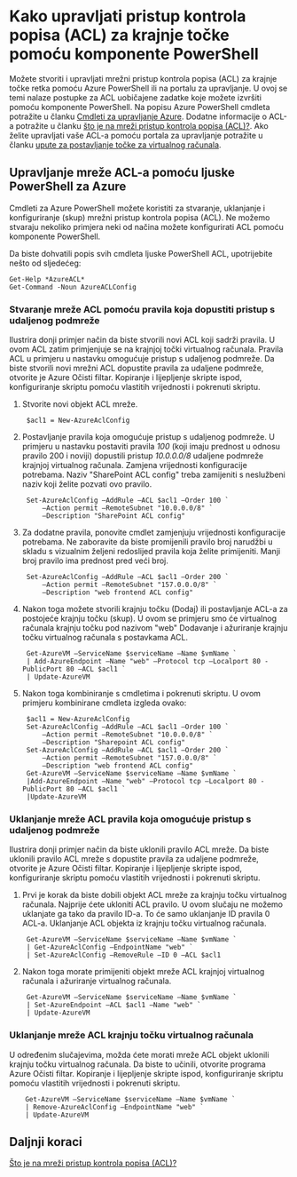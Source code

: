 <properties
   pageTitle="Kako upravljati pristup kontrola popisa (ACL) za krajnje točke pomoću komponente PowerShell"
   description="Informirajte se o upravljanju ACL-a pomoću komponente PowerShell"
   services="virtual-network"
   documentationCenter="na"
   authors="jimdial"
   manager="carmonm"
   editor="tysonn" />
<tags
   ms.service="virtual-network"
   ms.devlang="na"
   ms.topic="article"
   ms.tgt_pltfrm="na"
   ms.workload="infrastructure-services"
   ms.date="03/15/2016"
   ms.author="jdial" />

# <a name="how-to-manage-access-control-lists-acls-for-endpoints-by-using-powershell"></a>Kako upravljati pristup kontrola popisa (ACL) za krajnje točke pomoću komponente PowerShell

Možete stvoriti i upravljati mrežni pristup kontrola popisa (ACL) za krajnje točke retka pomoću Azure PowerShell ili na portalu za upravljanje. U ovoj se temi nalaze postupke za ACL uobičajene zadatke koje možete izvršiti pomoću komponente PowerShell. Na popisu Azure PowerShell cmdleta potražite u članku [Cmdleti za upravljanje Azure](http://go.microsoft.com/fwlink/?LinkId=317721). Dodatne informacije o ACL-a potražite u članku [što je na mreži pristup kontrola popisa (ACL)?](virtual-networks-acl.md). Ako želite upravljati vaše ACL-a pomoću portala za upravljanje potražite u članku [upute za postavljanje točke za virtualnog računala](../virtual-machines/virtual-machines-windows-classic-setup-endpoints.md).

## <a name="manage-network-acls-by-using-azure-powershell"></a>Upravljanje mreže ACL-a pomoću ljuske PowerShell za Azure

Cmdleti za Azure PowerShell možete koristiti za stvaranje, uklanjanje i konfiguriranje (skup) mrežni pristup kontrola popisa (ACL). Ne možemo stvaraju nekoliko primjera neki od načina možete konfigurirati ACL pomoću komponente PowerShell.

Da biste dohvatili popis svih cmdleta ljuske PowerShell ACL, upotrijebite nešto od sljedećeg:

    Get-Help *AzureACL*
    Get-Command -Noun AzureACLConfig

### <a name="create-a-network-acl-with-rules-that-permit-access-from-a-remote-subnet"></a>Stvaranje mreže ACL pomoću pravila koja dopustiti pristup s udaljenog podmreže

Ilustrira donji primjer način da biste stvorili novi ACL koji sadrži pravila. U ovom ACL zatim primjenjuje se na krajnjoj točki virtualnog računala. Pravila ACL u primjeru u nastavku omogućuje pristup s udaljenog podmreže. Da biste stvorili novi mrežni ACL dopustite pravila za udaljene podmreže, otvorite je Azure Očisti filtar. Kopiranje i lijepljenje skripte ispod, konfiguriranje skriptu pomoću vlastitih vrijednosti i pokrenuti skriptu.

1. Stvorite novi objekt ACL mreže.

        $acl1 = New-AzureAclConfig

1. Postavljanje pravila koja omogućuje pristup s udaljenog podmreže. U primjeru u nastavku postaviti pravila *100* (koji imaju prednost u odnosu pravilo 200 i noviji) dopustili pristup *10.0.0.0/8* udaljene podmreže krajnjoj virtualnog računala. Zamjena vrijednosti konfiguracije potrebama. Naziv "SharePoint ACL config" treba zamijeniti s neslužbeni naziv koji želite pozvati ovo pravilo.

        Set-AzureAclConfig –AddRule –ACL $acl1 –Order 100 `
            –Action permit –RemoteSubnet "10.0.0.0/8" `
            –Description "SharePoint ACL config"

1. Za dodatne pravila, ponovite cmdlet zamjenjuju vrijednosti konfiguracije potrebama. Ne zaboravite da biste promijenili pravilo broj narudžbi u skladu s vizualnim željeni redoslijed pravila koja želite primijeniti. Manji broj pravilo ima prednost pred veći broj.

        Set-AzureAclConfig –AddRule –ACL $acl1 –Order 200 `
            –Action permit –RemoteSubnet "157.0.0.0/8" `
            –Description "web frontend ACL config"

1. Nakon toga možete stvorili krajnju točku (Dodaj) ili postavljanje ACL-a za postojeće krajnju točku (skup). U ovom se primjeru smo će virtualnog računala krajnju točku pod nazivom "web" Dodavanje i ažuriranje krajnju točku virtualnog računala s postavkama ACL.

        Get-AzureVM –ServiceName $serviceName –Name $vmName `
        | Add-AzureEndpoint –Name "web" –Protocol tcp –Localport 80 - PublicPort 80 –ACL $acl1 `
        | Update-AzureVM

1. Nakon toga kombiniranje s cmdletima i pokrenuti skriptu. U ovom primjeru kombinirane cmdleta izgleda ovako:

        $acl1 = New-AzureAclConfig
        Set-AzureAclConfig –AddRule –ACL $acl1 –Order 100 `
            –Action permit –RemoteSubnet "10.0.0.0/8" `
            –Description "Sharepoint ACL config"
        Set-AzureAclConfig –AddRule –ACL $acl1 –Order 200 `
            –Action permit –RemoteSubnet "157.0.0.0/8" `
            –Description "web frontend ACL config"
        Get-AzureVM –ServiceName $serviceName –Name $vmName `
        |Add-AzureEndpoint –Name "web" –Protocol tcp –Localport 80 - PublicPort 80 –ACL $acl1 `
        |Update-AzureVM

### <a name="remove-a-network-acl-rule-that-permits-access-from-a-remote-subnet"></a>Uklanjanje mreže ACL pravila koja omogućuje pristup s udaljenog podmreže

Ilustrira donji primjer način da biste uklonili pravilo ACL mreže.  Da biste uklonili pravilo ACL mreže s dopustite pravila za udaljene podmreže, otvorite je Azure Očisti filtar. Kopiranje i lijepljenje skripte ispod, konfiguriranje skriptu pomoću vlastitih vrijednosti i pokrenuti skriptu.

1. Prvi je korak da biste dobili objekt ACL mreže za krajnju točku virtualnog računala. Najprije ćete ukloniti ACL pravilo. U ovom slučaju ne možemo uklanjate ga tako da pravilo ID-a. To će samo uklanjanje ID pravila 0 ACL-a. Uklanjanje ACL objekta iz krajnju točku virtualnog računala.

        Get-AzureVM –ServiceName $serviceName –Name $vmName `
        | Get-AzureAclConfig –EndpointName "web" `
        | Set-AzureAclConfig –RemoveRule –ID 0 –ACL $acl1

1. Nakon toga morate primijeniti objekt mreže ACL krajnjoj virtualnog računala i ažuriranje virtualnog računala.

        Get-AzureVM –ServiceName $serviceName –Name $vmName `
        | Set-AzureEndpoint –ACL $acl1 –Name "web" `
        | Update-AzureVM

### <a name="remove-a-network-acl-from-a-virtual-machine-endpoint"></a>Uklanjanje mreže ACL krajnju točku virtualnog računala

U određenim slučajevima, možda ćete morati mreže ACL objekt uklonili krajnju točku virtualnog računala. Da biste to učinili, otvorite programa Azure Očisti filtar. Kopiranje i lijepljenje skripte ispod, konfiguriranje skriptu pomoću vlastitih vrijednosti i pokrenuti skriptu.

        Get-AzureVM –ServiceName $serviceName –Name $vmName `
        | Remove-AzureAclConfig –EndpointName "web" `
        | Update-AzureVM

## <a name="next-steps"></a>Daljnji koraci

[Što je na mreži pristup kontrola popisa (ACL)?](virtual-networks-acl.md)
